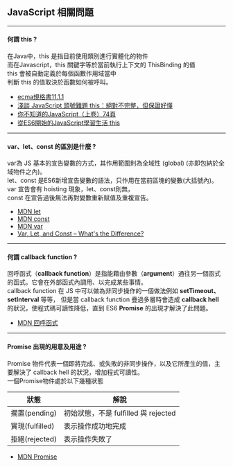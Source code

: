 ## JavaScript 相關問題
* * * 

#### 何謂 this ?
在Java中，this 是指目前使用類別進行實體化的物件<br>
而在Javascript，this 關鍵字等於當前執行上下文的 ThisBinding 的值<br>
this 會被自動定義於每個函數作用域當中<br>
判斷 this 的值取決於函數如何被呼叫。
* [ecma規格書11.1.1](https://www.ecma-international.org/ecma-262/5.1/#sec-11.1.1)
* [淺談 JavaScript 頭號難題 this：絕對不完整，但保證好懂](https://blog.techbridge.cc/2019/02/23/javascript-this/)
* [你不知道的JavaScript（上卷）74頁](https://github.com/woai3c/recommended-books/blob/master/%E5%89%8D%E7%AB%AF/%E4%BD%A0%E4%B8%8D%E7%9F%A5%E9%81%93%E7%9A%84JavaScript%EF%BC%88%E4%B8%8A%E5%8D%B7%EF%BC%89.pdf)
* [從ES6開始的JavaScript學習生活 this](https://eyesofkids.gitbooks.io/javascript-start-from-es6/content/part4/this.html)
----------
#### var、let、const 的區別是什麼 ?
var為 JS 基本的宣告變數的方式，其作用範圍則為全域性 (global) (亦即包納於全域物件之內)。<br>
let、const 是ES6新增宣告變數的語法，只作用在當前區塊的變數(大括號內)。<br>
var 宣告會有 hoisting 現象，let、const則無，<br>
const 在宣告過後無法再對變數重新賦值及重複宣告。
* [MDN let](https://developer.mozilla.org/zh-TW/docs/Web/JavaScript/Reference/Statements/let)
* [MDN const](https://developer.mozilla.org/zh-TW/docs/Web/JavaScript/Reference/Statements/const)
* [MDN var](https://developer.mozilla.org/zh-TW/docs/Web/JavaScript/Reference/Statements/var)
* [Var, Let, and Const – What's the Difference?](https://www.freecodecamp.org/news/var-let-and-const-whats-the-difference/)
----------
#### 何謂 callback function ?
回呼函式（**callback function**）是指能藉由參數（**argument**）通往另一個函式的函式。它會在外部函式內調用、以完成某些事情。<br>
callback function 在 JS 中可以做為非同步操作的一個做法例如 **setTimeout、setInterval** 等等，
但是當 callback function 疊過多層時會造成 **callback hell** 的狀況，使程式碼可讀性降低，直到 ES6 **Promise** 的出現才解決了此問題。
* [MDN 回呼函式](https://developer.mozilla.org/zh-TW/docs/Glossary/Callback_function)
----------
#### Promise 出現的用意及用途 ?
Promise 物件代表一個即將完成、或失敗的非同步操作，以及它所產生的值，主要解決了 callback hell 的狀況，增加程式可讀性。<br>一個Promise物件處於以下幾種狀態

| 狀態            | 解說                                 |
| --------------- | ------------------------------------ |
| 擱置(pending)   | 初始狀態，不是 fulfilled 與 rejected |
| 實現(fulfilled) | 表示操作成功地完成                   |
| 拒絕(rejected)  | 表示操作失敗了                       |

- [MDN Promise](https://developer.mozilla.org/zh-TW/docs/Web/JavaScript/Reference/Global_Objects/Promise)


